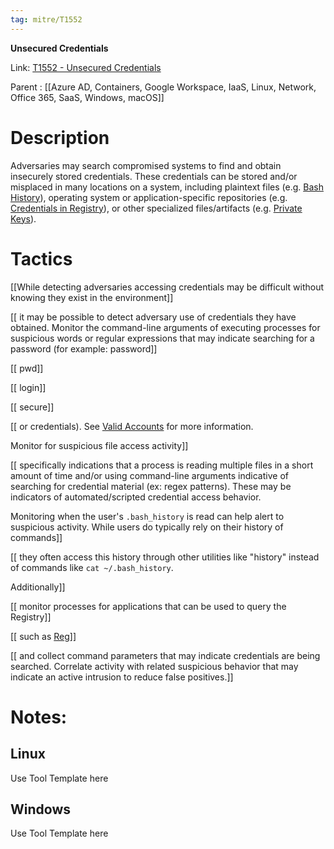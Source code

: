 ```yaml
---
tag: mitre/T1552
---
```


**Unsecured Credentials**

Link: [T1552 - Unsecured Credentials](https://attack.mitre.org/techniques/T1552)

Parent : [[Azure AD, Containers, Google Workspace, IaaS, Linux, Network, Office 365, SaaS, Windows, macOS]]


# Description

Adversaries may search compromised systems to find and obtain insecurely stored credentials. These credentials can be stored and/or misplaced in many locations on a system, including plaintext files (e.g. [Bash History](https://attack.mitre.org/techniques/T1552/003)), operating system or application-specific repositories (e.g. [Credentials in Registry](https://attack.mitre.org/techniques/T1552/002)), or other specialized files/artifacts (e.g. [Private Keys](https://attack.mitre.org/techniques/T1552/004)).

# Tactics


[[While detecting adversaries accessing credentials may be difficult without knowing they exist in the environment]]

[[ it may be possible to detect adversary use of credentials they have obtained. Monitor the command-line arguments of executing processes for suspicious words or regular expressions that may indicate searching for a password (for example: password]]

[[ pwd]]

[[ login]]

[[ secure]]

[[ or credentials). See [Valid Accounts](https://attack.mitre.org/techniques/T1078) for more information.

Monitor for suspicious file access activity]]

[[ specifically indications that a process is reading multiple files in a short amount of time and/or using command-line arguments  indicative of searching for credential material (ex: regex patterns). These may be indicators of automated/scripted credential access behavior.

Monitoring when the user's <code>.bash_history</code> is read can help alert to suspicious activity. While users do typically rely on their history of commands]]

[[ they often access this history through other utilities like "history" instead of commands like <code>cat ~/.bash_history</code>.

Additionally]]

[[ monitor processes for applications that can be used to query the Registry]]

[[ such as [Reg](https://attack.mitre.org/software/S0075)]]

[[ and collect command parameters that may indicate credentials are being searched. Correlate activity with related suspicious behavior that may indicate an active intrusion to reduce false positives.]]


# Notes:

## Linux

Use Tool Template here

## Windows

Use Tool Template here